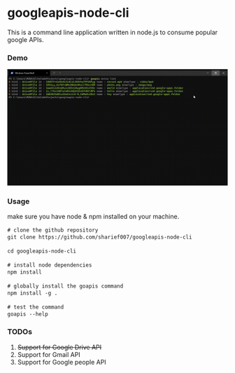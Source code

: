 # googleapis-node-cli

This is a command line application written in node.js to consume popular google APIs.
### Demo
![Demo](./demo.gif)

### Usage

make sure you have node & npm installed on your machine.
```shell
# clone the github repository
git clone https://github.com/sharief007/googleapis-node-cli

cd googleapis-node-cli

# install node dependencies
npm install

# globally install the goapis command
npm install -g .

# test the command
goapis --help
```

### TODOs
1. ~~Support for Google Drive API~~
2. Support for Gmail API
3. Support for Google people API